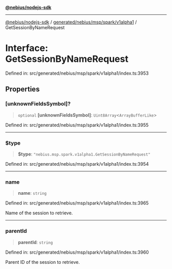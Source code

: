 [**@nebius/nodejs-sdk**](../../../../../../README.md)

---

[@nebius/nodejs-sdk](../../../../../../README.md) / [generated/nebius/msp/spark/v1alpha1](../README.md) / GetSessionByNameRequest

# Interface: GetSessionByNameRequest

Defined in: src/generated/nebius/msp/spark/v1alpha1/index.ts:3953

## Properties

### \[unknownFieldsSymbol\]?

> `optional` **\[unknownFieldsSymbol\]**: `Uint8Array`\<`ArrayBufferLike`\>

Defined in: src/generated/nebius/msp/spark/v1alpha1/index.ts:3955

---

### $type

> **$type**: `"nebius.msp.spark.v1alpha1.GetSessionByNameRequest"`

Defined in: src/generated/nebius/msp/spark/v1alpha1/index.ts:3954

---

### name

> **name**: `string`

Defined in: src/generated/nebius/msp/spark/v1alpha1/index.ts:3965

Name of the session to retrieve.

---

### parentId

> **parentId**: `string`

Defined in: src/generated/nebius/msp/spark/v1alpha1/index.ts:3960

Parent ID of the session to retrieve.
